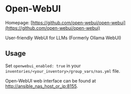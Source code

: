 # Open-WebUI

Homepage: [https://github.com/open-webui/open-webui](https://github.com/open-webui/open-webui)

User-friendly WebUI for LLMs (Formerly Ollama WebUI)

## Usage

Set `openwebui_enabled: true` in your `inventories/<your_inventory>/group_vars/nas.yml` file.

Open-WebUI web interface can be found at [http://ansible_nas_host_or_ip:8155](http://ansible_nas_host_or_ip:8155).
